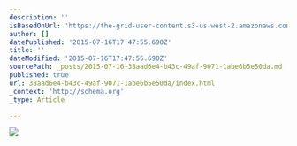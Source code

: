 ```yaml
---
description: ''
isBasedOnUrl: 'https://the-grid-user-content.s3-us-west-2.amazonaws.com/aa06f732-ac62-4db7-8948-f4ef71686c2c.JPG'
author: []
datePublished: '2015-07-16T17:47:55.690Z'
title: ''
dateModified: '2015-07-16T17:47:55.690Z'
sourcePath: _posts/2015-07-16-38aad6e4-b43c-49af-9071-1abe6b5e50da.md
published: true
url: 38aad6e4-b43c-49af-9071-1abe6b5e50da/index.html
_context: 'http://schema.org'
_type: Article

---
```

![](https://the-grid-user-content.s3-us-west-2.amazonaws.com/aa06f732-ac62-4db7-8948-f4ef71686c2c.JPG)